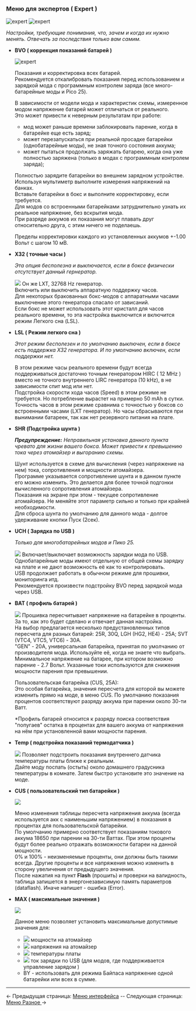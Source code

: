 ### Меню для экспертов ( Expert )
![expert](https://i.imgur.com/GpLmBAu.png) ![expert](https://i.imgur.com/W8vssIe.png)

*Настройки, требующие понимания, что, зачем и когда их нужно менять.*
*Отвечать за последствия только вам самим.*

  * __BVO ( коррекция показаний батарей )__
  
	![expert](https://i.imgur.com/DMN4yPj.png)
  
	Показания и корректировка всех батарей.  
Рекомендуется откалибровать показания перед использованием и зарядкой мода с программным контролем заряда (все много-батарейные моды и Pico 25).  

	В зависимости от модели мода и характеристик схемы, измеренное модом напряжение батарей может отличаться от реального.  
Это может привести к неверным результатам при работе:
	- мод может раньше времени заблокировать парение, когда в батарейке еще есть заряд;
	- может перезапускаться при реальной просадке батарейки (однобатарейные моды), не зная точного состояния аккума;
	- может пытаться продолжать заряжать батарею, когда она уже полностью заряжена (только в модах с программным контролем заряда);

	Полностью зарядите батарейки во внешнем зарядном устройстве. Используя мультиметр выполните измерения напряжений на банках.  
Вставьте батарейки в бокс и выполните корректировку, если требуется.  
Для модов со встроенными батарейками затруднительно узнать их реальное напряжение, без вскрытия мода.  
При разряде аккумов их показания могут плавать друг относительно друга, с этим ничего не поделаешь.

	Пределы корректировки каждого из установленных аккумов +-1.00 Вольт с шагом 10 мВ.  
    

  * __X32 ( точные часы )__
  
 	*Эта опция бесполезна и выключается, если в боксе физически отсутствует данный гернератор.* 
       
	![](https://i.imgur.com/vnC8nSL.png) Он же LXT, 32768 Hz генератор.  
    Включить или выключить аппаратную поддержку часов.  
    Для некоторых бракованных бокс-модов с аппаратными часами выключение этого генератора спасало от зависаний.  
    Если бокс не может использовать этот кристалл для часов реального времени, то эта настройка выключится и включится режим Легкого сна (LSL).  
 
    

  * __LSL ( Режим легкого сна )__
  
    *Этот режим бесполезен и по умолчанию выключен, если в боксе есть поддержка X32 генератора. И по умолчанию включен, если поддержки нет.*  
    
    В этом режиме часы реального времени будут всегда поддерживаться достаточно точным генератором HIRC ( 12 MHz ) вместо не точного внутреннего LIRC генератора (10 kHz), в не зависимости спит мод или нет.  
    Подстройка скорости хода часов (Speed) в этом режиме не требуется. Но потребление вырастет на примерно 50 mAh в сутки.  
    Точность часов в этом режиме сравнима с точностью у боксов со встроенными часами (LXT генератор). Но часы сбрасываются при вынимании батареек, так как нет резервного питания на плате.
    

  * __SHR (Подстройка шунта )__
  
    ***Предупреждение:** Неправильная установка данного пункта чревато для жизни вашего бокса. Может привести к превышению тока через атомайзер и выгоранию схемы.*  
    
    Шунт используется в схеме для вычисления (через напряжение на нем) тока, сопротивления и мощности атомайзера.  
    Программе указывается сопротивление шунта и в данном пункте его можно изменить. Это делается для более точной подгонки вычисленного сопротивления атомайзера.  
    Показания на экране при этом - текущее сопротивление атомайзера. Не меняйте этот параметр сильно и только при крайней необходимости.  
    Для сброса шунта по умолчанию для данного мода - долгое удерживание кнопки Пуск (2сек).

  * __UCH ( Зарядка по USB )__
  
    *Только для многобатарейных модов и Пико 25.*  
    
    ![](https://i.imgur.com/8XfW7kx.png) Включает/выключает возможность зарядки мода по USB.  
    Однобатарейные моды имеют отдельную от общей схемы зарядку на плате и не дают возможность её как то контролировать.  
    USB продолжает работать в обычном режиме для прошивки, мониторинга итд.  
    Рекомендуется произвести подстройку BVO перед зарядкой мода через USB.

  * __BAT ( профиль батарей )__
    
    ![](https://i.imgur.com/FlPySqt.png) Прошивка пересчитывает напряжение на батарейке в проценты. За то, как это будет сделано и отвечает данная настройка.  
    На выбор предлагается несколько предустановленных типов пересчета для разных батарей: 25R, 30Q, LGH (HG2, HE4) - 25А; SVT (VTC4, VTC5, VTC6) - 30А.  
    "GEN" - 20А, универсальная батарейка, принятая по умолчанию от производителя мода. Используйте её, когда не знаете что выбрать.  
    Минимальное напряжение на батарее, при котором возможно парение - 2.7 Вольт. Указанные токи используются для снижения мощности парения при превышении.

    Пользовательская батарейка (CUS, 25А):  
    Это особая батарейка, значения пересчета для которой вы можете изменить прямо на моде, в меню CUS. По умолчанию показания процентов соответствуют разряду аккума при парении около 30-ти Ватт.  
    
    *Профиль батарей относится к разряду поиска соответствия "попугаев" остатка в процентах для вашего аккума от напряжения на нём при установленной вами мощности парения.
       

  * __Temp ( подстройка показаний термодатчика )__
    
    ![](https://i.imgur.com/s2YDXAB.png) Позволяет подстроить показания внутреннего датчика температуры платы ближе к реальным.  
    Дайте моду поспать (остыть) около домашнего градусника температуры в комнате. Затем быстро установите это значение на моде.
    
    
  * __CUS ( пользовательский тип батарейки )__
  
  	![](https://i.imgur.com/hNRHbwv.png)
  
	Меню изменения таблицы пересчета напряжения аккума (всегда используется акк с наименьшим напряжением) в показания в процентах для пользовательской батарейки.  
    По умолчанию примерно соответствует показаниям токового аккума 18650 при парении на 30-ти Ваттах. При этом проценты будут более реально отражать возможности батареи на данной мощности.  
    0% и 100% - неизменяемые проценты, они должны быть такими всегда. Другие проценты и все напряжения можно изменить в сторону увеличения от предыдущего значения.  
    После нажатия на пункт **Flash** (прошить) и проверки на валидность, таблица запишется в энергонезависимую память параметров (dataflash). Иначе напишет - ошибка (Error).
    
  * __MAX ( максимальные значения )__
  
  	![](https://i.imgur.com/VsmTjNG.png)
  
    Данное меню позволяет установить максимальные допустимые значения для:
    - ![](https://i.imgur.com/ROVNLnO.png) мощности на атомайзер
    - ![](https://i.imgur.com/g1FUKFm.png) напряжения на атомайзер
    - ![](https://i.imgur.com/MCIsNcg.png) температуры платы
    - ![](https://i.imgur.com/zPuudXa.png) ток зарядки по USB (для модов, где поддерживается управление зарядом )
    - BY - использовать для режима Байпаса напряжение одной батарейки или всех в сумме.


-----

← Предыдущая страница: [Меню интерфейса](interface_ru.md) --  Следующая страница: [Меню Разное ](misc_ru.md)→
